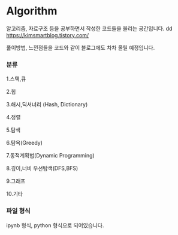 # Algorithm

알고리즘, 자료구조 등을 공부하면서 작성한 코드들을 올리는 공간입니다.
dd
https://kimsmartblog.tistory.com/

풀이방법, 느낀점들을 코드와 같이 블로그에도 차차 올릴 예정입니다.


### 분류

1.스택,큐

2.힙

3.해시,딕셔너리 (Hash, Dictionary)

4.정렬

5.탐색

6.탐욕(Greedy)

7.동적계획법(Dynamic Programming)

8.깊이,너비 우선탐색(DFS,BFS)

9.그래프

10.기타

### 파일 형식

ipynb 형식, python 형식으로 되어있습니다.
